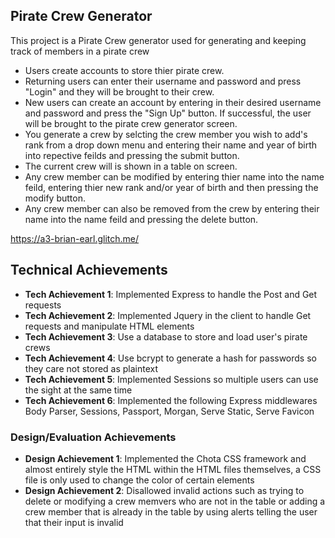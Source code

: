 
## Pirate Crew Generator
This project is a Pirate Crew generator used for generating and keeping track of members in a pirate crew
- Users create accounts to store thier pirate crew.
- Returning users can enter their username and password and press "Login" and they will be brought to their crew.
- New users can create an account by entering in their desired username and password and press the "Sign Up" button. If successful, the user will be brought to the pirate crew generator screen. 
- You generate a crew by selcting the crew member you wish to add's rank from a drop down menu and entering their name and year of birth into repective feilds and pressing the submit button.
- The current crew will is shown in a table on screen.
- Any crew member can be modified by entering thier name into the name feild, entering thier new rank and/or year of birth and then pressing the modify button.
- Any crew member can also be removed from the crew by entering their name into the name feild and pressing the delete button.


https://a3-brian-earl.glitch.me/

## Technical Achievements
- **Tech Achievement 1**: Implemented Express to handle the Post and Get requests 
- **Tech Achievement 2**: Implemented Jquery in the client to handle Get requests and manipulate HTML elements
- **Tech Achievement 3**: Use a database to store and load user's pirate crews
- **Tech Achievement 4**: Use bcrypt to generate a hash for passwords so they care not stored as plaintext 
- **Tech Achievement 5**: Implemented Sessions so multiple users can use the sight at the same time
- **Tech Achievement 6**: Implemented the following Express middlewares Body Parser, Sessions, Passport, Morgan, Serve Static, Serve Favicon



### Design/Evaluation Achievements
- **Design Achievement 1**: Implemented the Chota CSS framework and almost entirely style the HTML within the HTML files themselves, a CSS file is only used to change the color of certain elements
- **Design Achievement 2**: Disallowed invalid actions such as trying to delete or modifying a crew memvers who are not in the table or adding a crew member that is already in the table by using alerts telling the user that their input is invalid
